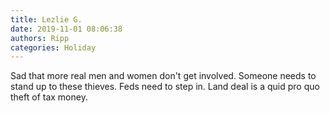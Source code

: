 ```yaml
---
title: Lezlie G.
date: 2019-11-01 08:06:38
authors: Ripp
categories: Holiday
---
```


 Sad that more real men and women don't get involved. Someone needs to stand up to these thieves. Feds need to step in. Land deal is a quid pro quo theft of tax money.